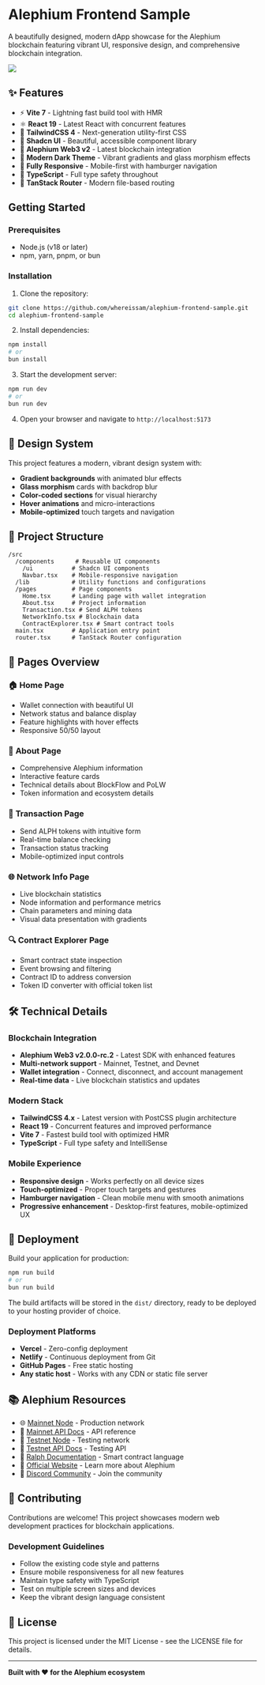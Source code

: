 # Alephium Frontend Sample

A beautifully designed, modern dApp showcase for the Alephium blockchain featuring vibrant UI, responsive design, and comprehensive blockchain integration.

![](https://i.imgur.com/K98O2SR.png)

## ✨ Features

- ⚡️ **Vite 7** - Lightning fast build tool with HMR
- ⚛️ **React 19** - Latest React with concurrent features
- 🎨 **TailwindCSS 4** - Next-generation utility-first CSS
- 🧩 **Shadcn UI** - Beautiful, accessible component library
- 🔌 **Alephium Web3 v2** - Latest blockchain integration
- 🌈 **Modern Dark Theme** - Vibrant gradients and glass morphism effects
- 📱 **Fully Responsive** - Mobile-first with hamburger navigation
- 🎯 **TypeScript** - Full type safety throughout
- 🔄 **TanStack Router** - Modern file-based routing

## Getting Started

### Prerequisites

- Node.js (v18 or later)
- npm, yarn, pnpm, or bun

### Installation

1. Clone the repository:
```bash
git clone https://github.com/whereissam/alephium-frontend-sample.git
cd alephium-frontend-sample
```

2. Install dependencies:
```bash
npm install
# or
bun install
```

3. Start the development server:
```bash
npm run dev
# or  
bun run dev
```

4. Open your browser and navigate to `http://localhost:5173`

## 🎨 Design System

This project features a modern, vibrant design system with:

- **Gradient backgrounds** with animated blur effects
- **Glass morphism** cards with backdrop blur
- **Color-coded sections** for visual hierarchy  
- **Hover animations** and micro-interactions
- **Mobile-optimized** touch targets and navigation

## 📁 Project Structure
```plaintext
/src
  /components      # Reusable UI components
    /ui           # Shadcn UI components  
    Navbar.tsx    # Mobile-responsive navigation
  /lib            # Utility functions and configurations
  /pages          # Page components
    Home.tsx      # Landing page with wallet integration
    About.tsx     # Project information
    Transaction.tsx # Send ALPH tokens
    NetworkInfo.tsx # Blockchain data
    ContractExplorer.tsx # Smart contract tools
  main.tsx        # Application entry point
  router.tsx      # TanStack Router configuration
```

## 🔗 Pages Overview

### 🏠 **Home Page**
- Wallet connection with beautiful UI
- Network status and balance display  
- Feature highlights with hover effects
- Responsive 50/50 layout

### 📄 **About Page**
- Comprehensive Alephium information
- Interactive feature cards
- Technical details about BlockFlow and PoLW
- Token information and ecosystem details

### 💸 **Transaction Page**  
- Send ALPH tokens with intuitive form
- Real-time balance checking
- Transaction status tracking
- Mobile-optimized input controls

### 🌐 **Network Info Page**
- Live blockchain statistics
- Node information and performance metrics
- Chain parameters and mining data
- Visual data presentation with gradients

### 🔍 **Contract Explorer Page**
- Smart contract state inspection
- Event browsing and filtering
- Contract ID to address conversion
- Token ID converter with official token list
## 🛠️ Technical Details

### Blockchain Integration
- **Alephium Web3 v2.0.0-rc.2** - Latest SDK with enhanced features
- **Multi-network support** - Mainnet, Testnet, and Devnet
- **Wallet integration** - Connect, disconnect, and account management
- **Real-time data** - Live blockchain statistics and updates

### Modern Stack
- **TailwindCSS 4.x** - Latest version with PostCSS plugin architecture
- **React 19** - Concurrent features and improved performance  
- **Vite 7** - Fastest build tool with optimized HMR
- **TypeScript** - Full type safety and IntelliSense

### Mobile Experience
- **Responsive design** - Works perfectly on all device sizes
- **Touch-optimized** - Proper touch targets and gestures
- **Hamburger navigation** - Clean mobile menu with smooth animations
- **Progressive enhancement** - Desktop-first features, mobile-optimized UX

## 🚀 Deployment

Build your application for production:

```bash
npm run build
# or
bun run build
```

The build artifacts will be stored in the `dist/` directory, ready to be deployed to your hosting provider of choice.

### Deployment Platforms
- **Vercel** - Zero-config deployment  
- **Netlify** - Continuous deployment from Git
- **GitHub Pages** - Free static hosting
- **Any static host** - Works with any CDN or static file server

## 📚 Alephium Resources

- 🌐 [Mainnet Node](https://node.mainnet.alephium.org/) - Production network
- 🔧 [Mainnet API Docs](https://node.mainnet.alephium.org/docs/) - API reference
- 🧪 [Testnet Node](https://node.testnet.alephium.org/) - Testing network  
- 📖 [Testnet API Docs](https://node.testnet.alephium.org/docs/) - Testing API
- 📝 [Ralph Documentation](https://ralph.alephium.org/) - Smart contract language
- 🔗 [Official Website](https://alephium.org/) - Learn more about Alephium
- 💬 [Discord Community](https://discord.gg/alephium) - Join the community

## 🤝 Contributing

Contributions are welcome! This project showcases modern web development practices for blockchain applications.

### Development Guidelines
- Follow the existing code style and patterns
- Ensure mobile responsiveness for all new features  
- Maintain type safety with TypeScript
- Test on multiple screen sizes and devices
- Keep the vibrant design language consistent

## 📄 License

This project is licensed under the MIT License - see the LICENSE file for details.

---

**Built with ❤️ for the Alephium ecosystem**
